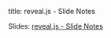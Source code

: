 title: reveal.js - Slide Notes

Slides: [reveal.js - Slide Notes]({filename}/presentations/plugin/notes-server/notes.html)